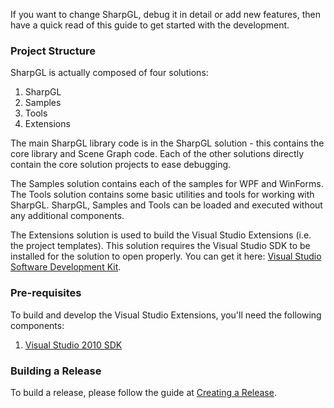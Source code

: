 If you want to change SharpGL, debug it in detail or add new features, then have a quick read of this guide to get started with the development.

### Project Structure ###

SharpGL is actually composed of four solutions:

1. SharpGL
2. Samples
3. Tools
4. Extensions

The main SharpGL library code is in the SharpGL solution - this contains the core library and Scene Graph code. Each of the other solutions directly contain the core solution projects to ease debugging.

The Samples solution contains each of the samples for WPF and WinForms. The Tools solution contains some basic utilities and tools for working with SharpGL. SharpGL, Samples and Tools can be loaded and executed without any additional components.

The Extensions solution is used to build the Visual Studio Extensions (i.e. the project templates). This solution requires the Visual Studio SDK to be installed for the solution to open properly. You can get it here: [Visual Studio Software Development Kit](http://msdn.microsoft.com/en-us/library/bb166441.aspx).

### Pre-requisites ###

To build and develop the Visual Studio Extensions, you'll need the following components:

1. [Visual Studio 2010 SDK](http://www.microsoft.com/en-us/download/details.aspx?id=2680)

### Building a Release ###

To build a release, please follow the guide at [Creating a Release](https://github.com/dwmkerr/sharpgl/wiki/Creating-a-Release).